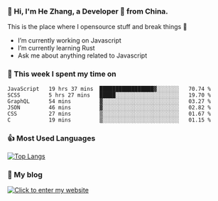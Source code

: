 ### 👋 Hi, I'm He Zhang, a Developer 🚀 from China.

This is the place where I opensource stuff and break things :rofl:

- I’m currently working on Javascript
- I’m currently learning Rust
- Ask me about anything related to Javascript

### 💪 This week I spent my time on 
<!--START_SECTION:waka-->

```text
JavaScript   19 hrs 37 mins  █████████████████▓░░░░░░░   70.74 %
SCSS         5 hrs 27 mins   █████░░░░░░░░░░░░░░░░░░░░   19.70 %
GraphQL      54 mins         ▓░░░░░░░░░░░░░░░░░░░░░░░░   03.27 %
JSON         46 mins         ▓░░░░░░░░░░░░░░░░░░░░░░░░   02.82 %
CSS          27 mins         ▒░░░░░░░░░░░░░░░░░░░░░░░░   01.67 %
C            19 mins         ▒░░░░░░░░░░░░░░░░░░░░░░░░   01.15 %
```

<!--END_SECTION:waka-->

### 👍 Most Used Languages
[![Top Langs](https://github-readme-stats.vercel.app/api/top-langs/?username=zhanghecool&layout=compact)](https://zhanghe.cool)

### 🌈 My blog 
[![Click to enter my website](https://cdn.jsdelivr.net/gh/zhanghecool/assets/images/gif/zhanghecools.gif)](https://zhanghe.cool)
